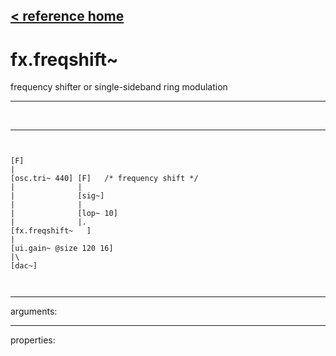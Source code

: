 [< reference home](index.html)
---

# fx.freqshift~


frequency shifter or single-sideband ring modulation

---

<br>


---


```


[F]
|
[osc.tri~ 440] [F]   /* frequency shift */
|              |
|              [sig~]
|              |
|              [lop~ 10]
|              |.
[fx.freqshift~   ]
|
[ui.gain~ @size 120 16]
|\
[dac~]

            
```

---
arguments:


---
properties:


